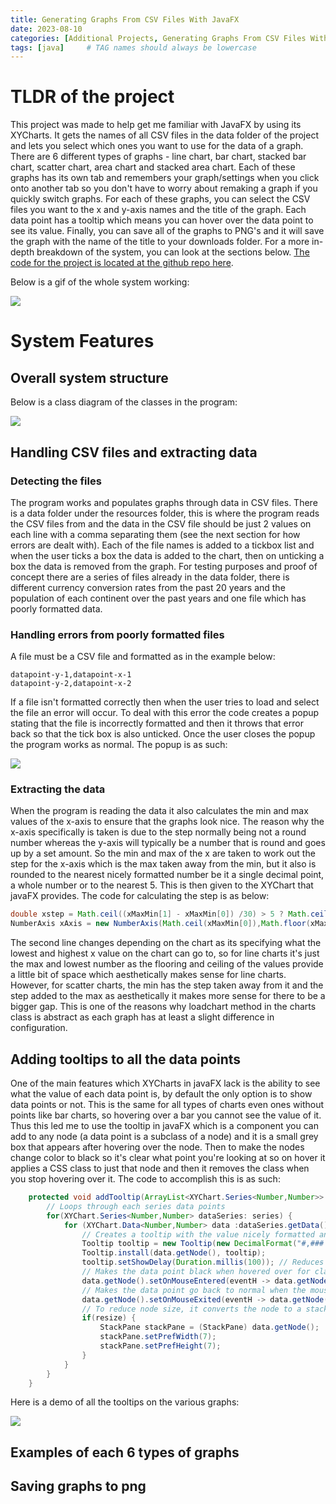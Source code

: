 ```yaml
---
title: Generating Graphs From CSV Files With JavaFX
date: 2023-08-10 
categories: [Additional Projects, Generating Graphs From CSV Files With JavaFX]
tags: [java]     # TAG names should always be lowercase
---
```


# TLDR of the project

This project was made to help get me familiar with JavaFX by using its XYCharts. It gets the names of all CSV files in the data folder of the project and lets you select which ones you want to use for the data of a graph. There are 6 different types of graphs - line chart, bar chart, stacked bar chart, scatter chart, area chart and stacked area chart. Each of these graphs has its own tab and remembers your graph/settings when you click onto another tab so you don't have to worry about remaking a graph if you quickly switch graphs. For each of these graphs, you can select the CSV files you want to the x and y-axis names and the title of the graph. Each data point has a tooltip which means you can hover over the data point to see its value. Finally, you can save all of the graphs to PNG's and it will save the graph with the name of the title to your downloads folder. For a more in-depth breakdown of the system, you can look at the sections below. [The code for the project is located at the github repo here](https://github.com/Michael-Perdue/Graphing-javafx).

Below is a gif of the whole system working:

![](https://michael-perdue.github.io/assets/graphing-demo.gif)

# System Features

## Overall system structure

Below is a class diagram of the classes in the program:

![](https://michael-perdue.github.io/assets/graphing-classes.png)

## Handling CSV files and extracting data

### Detecting the files

The program works and populates graphs through data in CSV files. There is a data folder under the resources folder, this is where the program reads the CSV files from and the data in the CSV file should be just 2 values on each line with a comma separating them (see the next section for how errors are dealt with). Each of the file names is added to a tickbox list and when the user ticks a box the data is added to the chart, then on unticking a box the data is removed from the graph. For testing purposes and proof of concept there are a series of files already in the data folder, there is different currency conversion rates from the past 20 years and the population of each continent over the past years and one file which has poorly formatted data.

### Handling errors from poorly formatted files

A file must be a CSV file and formatted as in the example below: 
```
datapoint-y-1,datapoint-x-1
datapoint-y-2,datapoint-x-2
```
If a file isn't formatted correctly then when the user tries to load and select the file an error will occur. To deal with this error the code creates a popup stating that the file is incorrectly formatted and then it throws that error back so that the tick box is also unticked. Once the user closes the popup the program works as normal. The popup is as such:

![](https://michael-perdue.github.io/assets/graphing-popup.PNG)

### Extracting the data 

When the program is reading the data it also calculates the min and max values of the x-axis to ensure that the graphs look nice. The reason why the x-axis specifically is taken is due to the step normally being not a round number whereas the y-axis will typically be a number that is round and goes up by a set amount. So the min and max of the x are taken to work out the step for the x-axis which is the max taken away from the min, but it also is rounded to the nearest nicely formatted number be it a single decimal point, a whole number or to the nearest 5. This is then given to the XYChart that javaFX provides. The code for calculating the step is as below:
```java
double xstep = Math.ceil((xMaxMin[1] - xMaxMin[0]) /30) > 5 ? Math.ceil(((((xMaxMin[1] - xMaxMin[0]) / 30) + 5) /10)*10) : Math.ceil((xMaxMin[1] - xMaxMin[0]) /30);
NumberAxis xAxis = new NumberAxis(Math.ceil(xMaxMin[0]),Math.floor(xMaxMin[1]),xstep);
```
The second line changes depending on the chart as its specifying what the lowest and highest x value on the chart can go to, so for line charts it's just the max and lowest number as the flooring and ceiling of the values provide a little bit of space which aesthetically makes sense for line charts. However, for scatter charts, the min has the step taken away from it and the step added to the max as aesthetically it makes more sense for there to be a bigger gap. This is one of the reasons why loadchart method in the charts class is abstract as each graph has at least a slight difference in configuration.

## Adding tooltips to all the data points

One of the main features which XYCharts in javaFX lack is the ability to see what the value of each data point is, by default the only option is to show data points or not. This is the same for all types of charts even ones without points like bar charts, so hovering over a bar you cannot see the value of it. Thus this led me to use the tooltip in javaFX which is a component you can add to any node (a data point is a subclass of a node) and it is a small grey box that appears after hovering over the node. Then to make the nodes change color to black so it's clear what point you're looking at so on hover it applies a CSS class to just that node and then it removes the class when you stop hovering over it. The code to accomplish this is as such:

```java
    protected void addTooltip(ArrayList<XYChart.Series<Number,Number>> series,boolean resize){
        // Loops through each series data points
        for(XYChart.Series<Number,Number> dataSeries: series) {
            for (XYChart.Data<Number,Number> data :dataSeries.getData()) {
                // Creates a tooltip with the value nicely formatted and the y label added to the end of it
                Tooltip tooltip = new Tooltip(new DecimalFormat("#,###.###").format(data.getYValue()) + " " + ytextField.getText());
                Tooltip.install(data.getNode(), tooltip);
                tooltip.setShowDelay(Duration.millis(100)); // Reduces time it takes to show tooltip from 1 second to 0.1
                // Makes the data point black when hovered over for clarity
                data.getNode().setOnMouseEntered(eventH -> data.getNode().getStyleClass().add("onHover"));
                // Makes the data point go back to normal when the mouse is no longer hovering over
                data.getNode().setOnMouseExited(eventH -> data.getNode().getStyleClass().remove("onHover"));
                // To reduce node size, it converts the node to a stackPane and sets its height and width
                if(resize) {
                    StackPane stackPane = (StackPane) data.getNode();
                    stackPane.setPrefWidth(7);
                    stackPane.setPrefHeight(7);
                }
            }
        }
    }
```

Here is a demo of all the tooltips on the various graphs:

![](https://michael-perdue.github.io/assets/graphing-tooltip.gif)

## Examples of each 6 types of graphs

## Saving graphs to png

